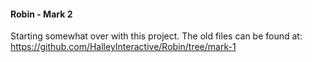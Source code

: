 #### Robin - Mark 2
Starting somewhat over with this project. The old files can be found at:
https://github.com/HalleyInteractive/Robin/tree/mark-1  
